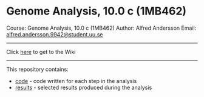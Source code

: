 # Genome Analysis, 10.0 c (1MB462)

Course: Genome Analysis, 10.0 c (1MB462) 
Author: Alfred Andersson 
Email: alfred.andersson.9942@student.uu.se

---

Click [here](https://github.com/atandersson/GenomeAnalysis/wiki) to get to the Wiki

---

This repository contains:
* [code](https://github.com/atandersson/GenomeAnalysis/tree/master/code) - code written for each step in the analysis
* [results](https://github.com/atandersson/GenomeAnalysis/tree/master/results) - selected results produced during the analysis
